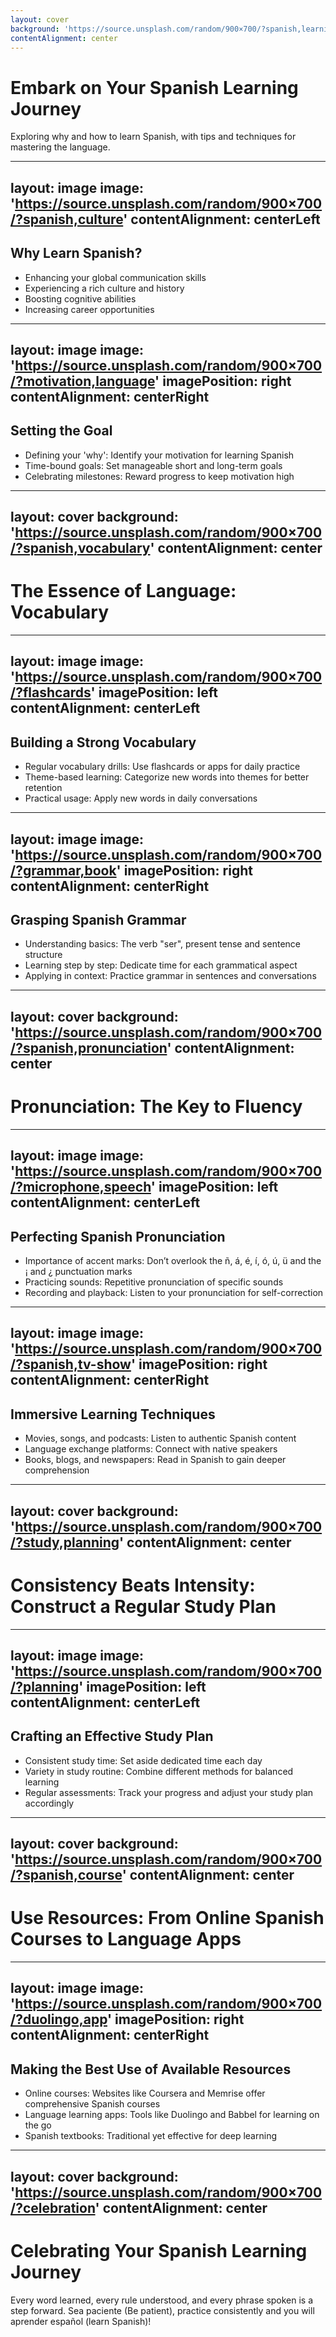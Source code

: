 ```yaml
---
layout: cover
background: 'https://source.unsplash.com/random/900×700/?spanish,learning'
contentAlignment: center
---
```

# Embark on Your Spanish Learning Journey
Exploring why and how to learn Spanish, with tips and techniques for mastering the language.

---
layout: image
image: 'https://source.unsplash.com/random/900×700/?spanish,culture'
contentAlignment: centerLeft
---
## Why Learn Spanish?
- Enhancing your global communication skills
- Experiencing a rich culture and history
- Boosting cognitive abilities
- Increasing career opportunities

---
layout: image
image: 'https://source.unsplash.com/random/900×700/?motivation,language'
imagePosition: right
contentAlignment: centerRight
---
## Setting the Goal
- Defining your 'why': Identify your motivation for learning Spanish
- Time-bound goals: Set manageable short and long-term goals
- Celebrating milestones: Reward progress to keep motivation high

---
layout: cover
background: 'https://source.unsplash.com/random/900×700/?spanish,vocabulary'
contentAlignment: center
---
# The Essence of Language: Vocabulary 

---
layout: image
image: 'https://source.unsplash.com/random/900×700/?flashcards'
imagePosition: left
contentAlignment: centerLeft
---
## Building a Strong Vocabulary
- Regular vocabulary drills: Use flashcards or apps for daily practice
- Theme-based learning: Categorize new words into themes for better retention
- Practical usage: Apply new words in daily conversations

---
layout: image
image: 'https://source.unsplash.com/random/900×700/?grammar,book'
imagePosition: right
contentAlignment: centerRight
---
## Grasping Spanish Grammar
- Understanding basics: The verb "ser", present tense and sentence structure
- Learning step by step: Dedicate time for each grammatical aspect
- Applying in context: Practice grammar in sentences and conversations

---
layout: cover
background: 'https://source.unsplash.com/random/900×700/?spanish,pronunciation'
contentAlignment: center
---
# Pronunciation: The Key to Fluency  

---
layout: image
image: 'https://source.unsplash.com/random/900×700/?microphone,speech'
imagePosition: left
contentAlignment: centerLeft
---
## Perfecting Spanish Pronunciation
- Importance of accent marks: Don’t overlook the ñ, á, é, í, ó, ú, ü and the ¡ and  ¿ punctuation marks
- Practicing sounds: Repetitive pronunciation of specific sounds
- Recording and playback: Listen to your pronunciation for self-correction

---
layout: image
image: 'https://source.unsplash.com/random/900×700/?spanish,tv-show'
imagePosition: right
contentAlignment: centerRight
---
## Immersive Learning Techniques
- Movies, songs, and podcasts: Listen to authentic Spanish content
- Language exchange platforms: Connect with native speakers
- Books, blogs, and newspapers: Read in Spanish to gain deeper comprehension

---
layout: cover
background: 'https://source.unsplash.com/random/900×700/?study,planning'
contentAlignment: center
---
# Consistency Beats Intensity: Construct a Regular Study Plan

---
layout: image
image: 'https://source.unsplash.com/random/900×700/?planning'
imagePosition: left
contentAlignment: centerLeft
---
## Crafting an Effective Study Plan
- Consistent study time: Set aside dedicated time each day 
- Variety in study routine: Combine different methods for balanced learning
- Regular assessments: Track your progress and adjust your study plan accordingly 

---
layout: cover
background: 'https://source.unsplash.com/random/900×700/?spanish,course'
contentAlignment: center
---
# Use Resources: From Online Spanish Courses to Language Apps 

---
layout: image
image: 'https://source.unsplash.com/random/900×700/?duolingo,app'
imagePosition: right
contentAlignment: centerRight
---
## Making the Best Use of Available Resources
- Online courses: Websites like Coursera and Memrise offer comprehensive Spanish courses
- Language learning apps: Tools like Duolingo and Babbel for learning on the go
- Spanish textbooks: Traditional yet effective for deep learning

---
layout: cover
background: 'https://source.unsplash.com/random/900×700/?celebration'
contentAlignment: center
---
# Celebrating Your Spanish Learning Journey
Every word learned, every rule understood, and every phrase spoken is a step forward. Sea paciente (Be patient), practice consistently and you will aprender español (learn Spanish)!